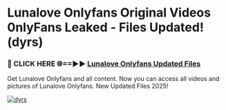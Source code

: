 # Lunalove Onlyfans Original Videos 0nlyFans Leaked - Files Updated! (dyrs)

<h3>🔴 CLICK HERE 🌐==►► <a href="https://tinyurl.com/ehrbuxhb" rel="nofollow">Lunalove Onlyfans Updated Files</a></h3>

Get Lunalove Onlyfans and all content. Now you can access all videos and pictures of Lunalove Onlyfans. New Updated Files 2025!

[![dyrs](https://i.imgur.com/lVYEuWS.gif)](https://tinyurl.com/ehrbuxhb)
